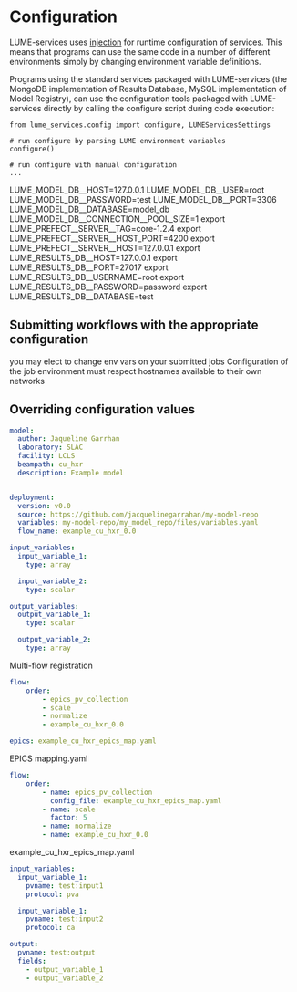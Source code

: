 # Configuration

LUME-services uses [injection](https://python-dependency-injector.ets-labs.org/) for runtime configuration of services. This means that programs can use the same code in a number of different environments simply by changing environment variable definitions.

Programs using the standard services packaged with LUME-services (the MongoDB implementation of Results Database, MySQL implementation of Model Registry), can use the configuration tools packaged with LUME-services directly by calling the configure script during code execution:
```
from lume_services.config import configure, LUMEServicesSettings

# run configure by parsing LUME environment variables
configure()

# run configure with manual configuration
...

```

LUME_MODEL_DB__HOST=127.0.0.1
LUME_MODEL_DB__USER=root
LUME_MODEL_DB__PASSWORD=test
LUME_MODEL_DB__PORT=3306
LUME_MODEL_DB__DATABASE=model_db
LUME_MODEL_DB__CONNECTION__POOL_SIZE=1
export LUME_PREFECT__SERVER__TAG=core-1.2.4
export LUME_PREFECT__SERVER__HOST_PORT=4200
export LUME_PREFECT__SERVER__HOST=127.0.0.1
export LUME_RESULTS_DB__HOST=127.0.0.1
export LUME_RESULTS_DB__PORT=27017
export LUME_RESULTS_DB__USERNAME=root
export LUME_RESULTS_DB__PASSWORD=password
export LUME_RESULTS_DB__DATABASE=test



## Submitting workflows with the appropriate configuration
you may elect to change env vars on your submitted jobs
Configuration of the job environment must respect hostnames available to their own networks





## Overriding configuration values


```yaml
model:
  author: Jaqueline Garrhan
  laboratory: SLAC
  facility: LCLS
  beampath: cu_hxr
  description: Example model


deployment:
  version: v0.0
  source: https://github.com/jacquelinegarrahan/my-model-repo
  variables: my-model-repo/my_model_repo/files/variables.yaml
  flow_name: example_cu_hxr_0.0
```

```yaml
input_variables:
  input_variable_1:
    type: array

  input_variable_2:
    type: scalar

output_variables:
  output_variable_1:
    type: scalar

  output_variable_2:
    type: array

```



Multi-flow registration
```yaml
flow:
    order:
        - epics_pv_collection
        - scale
        - normalize
        - example_cu_hxr_0.0

epics: example_cu_hxr_epics_map.yaml
```




EPICS mapping.yaml
```yaml
flow:
    order:
        - name: epics_pv_collection
          config_file: example_cu_hxr_epics_map.yaml
        - name: scale
          factor: 5
        - name: normalize
        - name: example_cu_hxr_0.0

```

example_cu_hxr_epics_map.yaml
```yaml
input_variables:
  input_variable_1:
    pvname: test:input1
    protocol: pva

  input_variable_1:
    pvname: test:input2
    protocol: ca

output:
  pvname: test:output
  fields:
    - output_variable_1
    - output_variable_2

```

